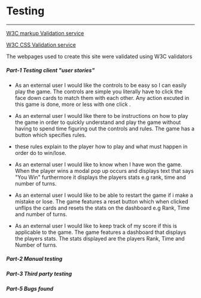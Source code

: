 # Testing
***
[W3C markup Validation service](https://validator.w3.org/)

[W3C CSS Validation service](https://jigsaw.w3.org/css-validator/)

The webpages used to create this site were validated using W3C validators 

##### **Part-1**  Testing client "user stories"

* As an external user I would like the controls to be easy so I can easily play the game. The controls are simple you literally have to click the face down cards to match them with each other. Any action excuted in this game  is done, more or less with one click . 

* As an external user I would like there to be instructions on how to play the game in order to quickly understand and play the game without having to spend time figuring out the controls and rules. The game has a button which specifies rules. 
* these rules explain to the player how to play and what must happen in order do to win/lose. 

* As an external user I would like to know when I have won the game. When the player wins a modal pop up occurs and displays text that says "You Win" furthermore it displays the players stats e.g rank, time and number of turns. 

* As an external user I would like to be able to restart the game if i make a mistake or lose. The game features a reset button which when clicked unflips the cards and resets the stats on the dashboard e.g Rank, Time and number of turns. 

* As an external user I would like to keep track of my score if this is applicable to the game. The game features a dashboard that displays the players stats. The stats displayed are the players Rank, Time and Number of turns. 





##### **Part-2**  Manual testing 



##### **Part-3** Third party testing



##### **Part-5**   Bugs found
